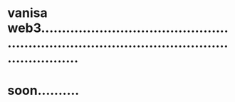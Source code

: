 # vanisa web3...................................................................................................................
# soon..........
